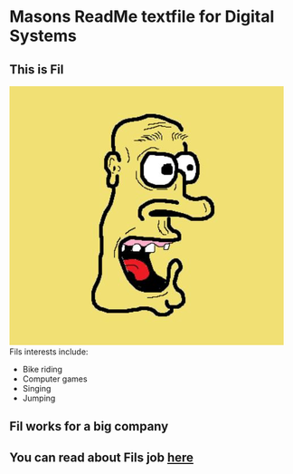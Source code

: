 # Masons ReadMe textfile for Digital Systems
## This is Fil
![Fil](fil.JPG)
Fils interests include:
 * Bike riding
 * Computer games
 * Singing
 * Jumping

## Fil works for a **big** company
You can read about Fils job [here](https://en.wikipedia.org/wiki/Google)
---